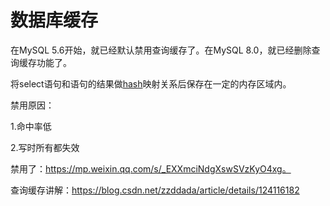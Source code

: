 # 数据库缓存
在MySQL 5.6开始，就已经默认禁用查询缓存了。在MySQL 8.0，就已经删除查询缓存功能了。

将select语句和语句的结果做[hash](https://so.csdn.net/so/search?q=hash&spm=1001.2101.3001.7020)映射关系后保存在一定的内存区域内。

禁用原因：

1.命中率低

2.写时所有都失效





禁用了：https://mp.weixin.qq.com/s/_EXXmciNdgXswSVzKyO4xg。

查询缓存讲解：https://blog.csdn.net/zzddada/article/details/124116182